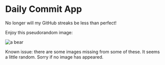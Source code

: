 Daily Commit App
================
No longer will my GitHub streaks be less than perfect!

Enjoy this pseudorandom image:

![a bear](http://placebear.com/600/800 "a bear")

Known issue: there are some images missing from some of these. It seems a little random. Sorry if no image has appeared.
